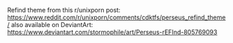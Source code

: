 Refind theme from this r/unixporn post: https://www.reddit.com/r/unixporn/comments/cdktfs/perseus_refind_theme/
also available on DeviantArt: https://www.deviantart.com/stormophile/art/Perseus-rEFInd-805769093
